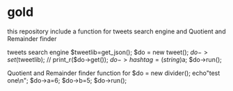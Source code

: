 # gold
this repository include a function for tweets search engine and Quotient and Remainder finder

tweets search engine
$tweetlib=get_json();
$do = new tweet();
$do->set($tweetlib);
// print_r($do->get());
$do->hashtag=(string)$a;
$do->run();

Quotient and Remainder finder
function for 
$do = new divider();
echo"test one\n";
$do->a=6;
$do->b=5;
$do->run();
